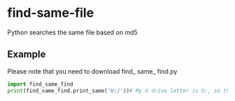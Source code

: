 # find-same-file
Python searches the same file based on md5
## Example
Please note that you need to download find_ same_ find.py
```py
import find_same_find
print(find_same_find.print_same('U:/'))# My U drive letter is U:, so the location is U:/
```
